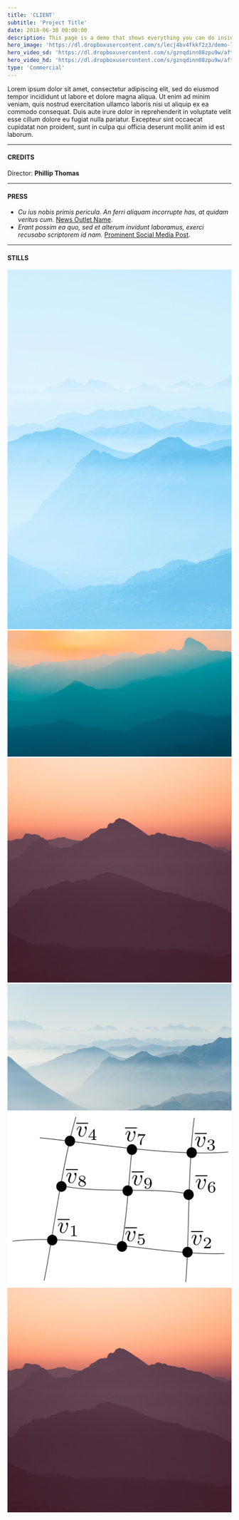 ```yaml
---
title: 'CLIENT'
subtitle: 'Project Title'
date: 2018-06-30 00:00:00
description: This page is a demo that shows everything you can do inside portfolio and blog posts.
hero_image: 'https://dl.dropboxusercontent.com/s/lecj4bv4fkkf2z3/demo-landscape.jpg'
hero_video_sd: 'https://dl.dropboxusercontent.com/s/gznqdinn08zpu9w/afterglow_local.mp4'
hero_video_hd: 'https://dl.dropboxusercontent.com/s/gznqdinn08zpu9w/afterglow_local.mp4'
type: 'Commercial'
---
```


Lorem ipsum dolor sit amet, consectetur adipiscing elit, sed do eiusmod tempor 
incididunt ut labore et dolore magna aliqua. Ut enim ad minim veniam, quis 
nostrud exercitation ullamco laboris nisi ut aliquip ex ea commodo consequat.
Duis aute irure dolor in reprehenderit in voluptate velit esse cillum dolore eu 
fugiat nulla pariatur. Excepteur sint occaecat cupidatat non proident, sunt in 
culpa qui officia deserunt mollit anim id est laborum.

---

#### CREDITS
<span class="role"> Director:</span>
<span class="credit">**Phillip Thomas**</span>

---

#### PRESS
+ *Cu ius nobis primis pericula. An ferri aliquam incorrupte has, at quidam veritus cum.* [News Outlet Name](https://reddit.com).
+ *Erant possim ea quo, sed et alterum invidunt laboramus, exerci recusabo scriptorem id nam.* [Prominent Social Media Post](https://reddit.com).

---

#### STILLS
<div class="gallery" data-columns="3">
	<img src="/images/demo/demo-portrait.jpg">
	<img src="/images/demo/demo-landscape.jpg">
	<img src="/images/demo/demo-square.jpg">
	<img src="/images/demo/demo-landscape-2.jpg">
	<img src="/images/demo/2_post.png">
	<img src="/images/demo/demo-square.jpg">
</div>
